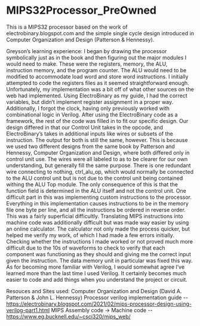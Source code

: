 # MIPS32Processor_PreOwned
This is a MIPS32 processor based on the work of electrobinary.blogspot.com and the simple single cycle design introduced in Computer Organization and Design (Patterson &amp; Hennessy).


Greyson’s learning experience:
I began by drawing the processor symbolically just as in the book and then figuring out the major modules I would need to make. These were the registers, memory, the ALU, instruction memory, and the program counter. The ALU would need to be modified to accommodate load word and store word instructions.
I initially attempted to code the registers files as it seemed straightforward enough. Unfortunately, my implementation was a bit off of what other sources on the web had implemented. Using ElectroBinary as my guide, I had the correct variables, but didn’t implement register assignment in a proper way. Additionally, I forgot the clock, having only previously worked with combinational logic in Verilog.
After using the ElectroBinary code as a framework, the rest of the code was filled in to fit our specific design. Our design differed in that our Control Unit takes in the opcode, and ElectroBinary’s takes in additional inputs like wires or subsets of the instruction. The output for both is still the same, however. This is because we used two different designs from the same book by Patterson and Hennessy, Computer Organization and Design, where both differed only in control unit use. The wires were all labeled to as to be clearer for our own understanding, but generally fill the same purpose. There is one redundant wire connecting to nothing, ctrl_alu_op, which would normally be connected to the ALU control unit but is not due to the control unit being contained withing the ALU Top module. The only consequence of this is that the function field is determined in the ALU itself and not the control unit.
One difficult part in this was implementing custom instructions to the processor. Everything in this implementation causes instructions to be in the memory file one byte per line, and all the instructions be ordered in reverse order. This was a fairly superficial difficultly. Translating MIPS instructions into machine code was additionally difficult but was made way easier by using an online calculator. The calculator not only made the process quicker, but helped me verify my work, of which I had made a few errors initially. Checking whether the instructions I made worked or not proved much more difficult due to the 10s of waveforms to check to verify that each component was functioning as they should and giving me the correct input given the instruction. The data memory unit in particular was fixed this way.
As for becoming more familiar with Verilog, I would somewhat agree I’ve learned more than the last time I used Verilog. It certainly becomes much easier to code and add things when you understand the project or circuit. 


Resouces and Sites used:
Computer Organization and Design (David A. Patterson & John L. Hennessy)
Processor verilog implementation guide -- https://electrobinary.blogspot.com/2021/02/mips-processor-design-using-verilog-part1.html
MIPS Assembly code -> Machine code -- https://www.eg.bucknell.edu/~csci320/mips_web/
